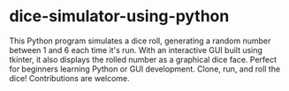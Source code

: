 # dice-simulator-using-python
This Python program simulates a dice roll, generating a random number between 1 and 6 each time it's run. With an interactive GUI built using tkinter, it also displays the rolled number as a graphical dice face. Perfect for beginners learning Python or GUI development. Clone, run, and roll the dice! Contributions are welcome. 

